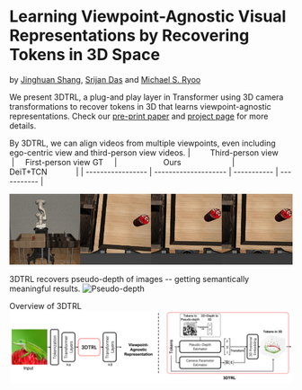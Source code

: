 # Learning Viewpoint-Agnostic Visual Representations by Recovering Tokens in 3D Space
by [Jinghuan Shang](https://www3.cs.stonybrook.edu/~jishang/), [Srijan Das](https://srijandas07.github.io/) and [Michael S. Ryoo](http://michaelryoo.com/)

We present 3DTRL, a plug-and play layer in Transformer using 3D camera transformations to recover tokens in 3D that learns viewpoint-agnostic representations.
Check our [pre-print paper]() and [project page](https://www3.cs.stonybrook.edu/~jishang/3dtrl/3dtrl.html) for more details.

By 3DTRL, we can align videos from multiple viewpoints, even including ego-centric view and third-person view videos.
| &nbsp; &nbsp; &nbsp; &nbsp; Third-person view &nbsp;	&nbsp; &nbsp; &nbsp;| &nbsp; &nbsp; First-person view GT &nbsp; &nbsp; |   &nbsp; &nbsp; &nbsp; &nbsp; &nbsp; &nbsp; &nbsp; &nbsp; &nbsp; &nbsp;   Ours   &nbsp; &nbsp; &nbsp; &nbsp; &nbsp; &nbsp; &nbsp; &nbsp; &nbsp; &nbsp; &nbsp;  |   &nbsp; &nbsp; &nbsp; &nbsp; &nbsp; &nbsp; &nbsp; &nbsp; &nbsp; DeiT+TCN  &nbsp; &nbsp; &nbsp; &nbsp; &nbsp; &nbsp; |
| ----------------- | -------------------- | ----------- | ----------- |

![Multi-view Video Alignment Results](3dtrl_can_mh.gif)

3DTRL recovers pseudo-depth of images -- getting semantically meaningful results.
![Pseudo-depth](pseudo_depth_demo2.gif)

Overview of 3DTRL
![3DTRL](overview_white.png)
